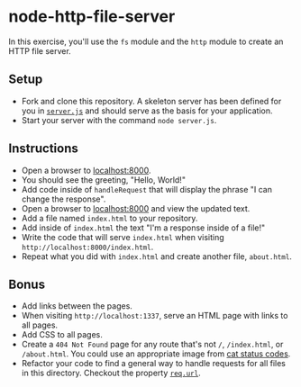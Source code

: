 # node-http-file-server
In this exercise, you'll use the `fs` module and the `http` module to create an HTTP file server.

## Setup
- Fork and clone this repository. A skeleton server has been defined for you in [`server.js`](server.js) and should serve as the basis for your application. 
- Start your server with the command `node server.js`.

## Instructions
- Open a browser to [localhost:8000](http://localhost:8000/).
- You should see the greeting, "Hello, World!"
- Add code inside of `handleRequest` that will display the phrase "I can change the response".
- Open a browser to [localhost:8000](http://localhost:8000/) and view the updated text.
- Add a file named `index.html` to your repository.
- Add inside of `index.html` the text "I'm a response inside of a file!"
- Write the code that will serve `index.html` when visiting `http://localhost:8000/index.html`.
- Repeat what you did with `index.html` and create another file, `about.html`.

## Bonus
- Add links between the pages.
- When visiting `http://localhost:1337`, serve an HTML page with links to all pages. 
- Add CSS to all pages.
- Create a `404 Not Found` page for any route that's not `/`, `/index.html`, or `/about.html`. You could use an appropriate image from [cat status codes](https://http.cat/).
- Refactor your code to find a general way to handle requests for all files in this directory. Checkout the property [`req.url`](https://nodejs.org/api/http.html#http_message_url).